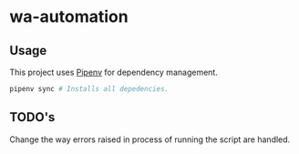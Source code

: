 # wa-automation

## Usage

This project uses [Pipenv](https://pipenv.kennethreitz.org/en/latest/) for
dependency management.

```sh
pipenv sync # Installs all depedencies.
```

## TODO's
Change the way errors raised in process of running the script are handled. 
